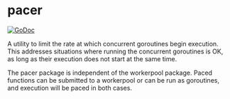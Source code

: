 # pacer

[![GoDoc](https://godoc.org/github.com/tranthanh95/workerpool/pacer?status.svg)](https://godoc.org/github.com/tranthanh95/workerpool/pacer)

A utility to limit the rate at which concurrent goroutines begin execution.  This addresses situations where running the concurrent goroutines is OK, as long as their execution does not start at the same time.

The pacer package is independent of the workerpool package.  Paced functions can be submitted to a workerpool or can be run as goroutines, and execution will be paced in both cases.